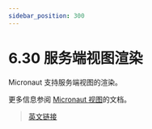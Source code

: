 ```yaml
---
sidebar_position: 300
---
```


# 6.30 服务端视图渲染

Micronaut 支持服务端视图的渲染。

更多信息参阅 [Micronaut 视图](/views)的文档。

> [英文链接](https://docs.micronaut.io/3.9.4/guide/index.html#views)
